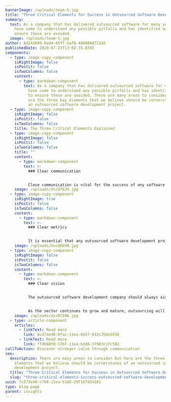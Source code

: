 ```yaml
---
bannerImage: /uploads/team-5.jpg
title: "Three Critical Elements for Success in Outsourced Software Development "
summary:
  text: As a company that has delivered outsourced software for many years, we
    have come to understand any possible pitfalls and has identified ways to
    ensure these are avoided.
  image: /uploads/team-5.jpg
author: 8d241049-6ed4-45ff-aaf8-488d06871310
publishedDate: 2020-07-23T13:02:35.039Z
components:
  - type: image-copy-component
    isRightImage: false
    isPostit: false
    isTwoColumns: false
    content:
      - type: markdown-component
        text: As a company that has delivered outsourced software for many years, we
          have come to understand any possible pitfalls and has identified ways
          to ensure these are avoided. There are many areas to consider but here
          are the three key elements that we believe should be cornerstones of
          an outsourced software development project.
  - type: image-copy-component
    isRightImage: false
    isPostit: false
    isTwoColumns: false
    title: The Three Critical Elements Explained
  - type: image-copy-component
    isRightImage: false
    isPostit: false
    isTwoColumns: false
    title: ""
    content:
      - type: markdown-component
        text: >-
          ### Clear communication 


          Close communication is vital for the success of any software development project. Indeed, this is at the heart of the agile and DevOps methodologies. Both these frameworks enable close collaboration between team members, so that mistakes always translate to learning, ensuring that development becomes an iterative process. Where an outsourced partner is used, it is important that communication remains a top priority – even although there may also be language barriers, different cultures, or time zones to consider. Video calls and other web-based methods can be used to make sure communication continues to flow smoothly and that everyone works closely as one team throughout the process.
    image: /uploads/dsc07634.jpg
  - type: image-copy-component
    isRightImage: true
    isPostit: false
    isTwoColumns: false
    content:
      - type: markdown-component
        text: >-
          ### Clear metrics 


          It is essential that any outsourced software development project has clearly agreed metrics at the outset and that both parties fully understand how a project’s success will be measured. Not only must there be agreement and clarity about the final outcomes, but also full agreement about all milestones along the way and all crucial timeframes.
    image: /uploads/dsc08690.jpg
  - type: image-copy-component
    isRightImage: false
    isPostit: false
    isTwoColumns: false
    content:
      - type: markdown-component
        text: >-
          ### Clear vision


          The outsourced software development company should always aim to understand the big picture.  It is vital to have a good understanding of the client’s overall strategy and where their project fits into the whole. It is only then that the software development company can consistently make the right decisions at every level in the company and truly deliver against the client’s business objectives. 


          As the sector continues to grow and mature, outsourcing will be regarded as essential for delivering cutting edge IT innovation. As a result, outsourced software development companies will increasingly be seen as vital strategic partners. It is an exciting time to be at the forefront of this trend, helping to shape the software industry of the future.
    image: /uploads/dsc07596.jpg
  - type: article-component
    articles:
      - linkText: Read more
        link: 0cd74ed0-0fac-11ea-843f-932c76de5936
      - linkText: Read more
        link: ffdb60f0-13bf-11ea-bdd8-37983c1fc502
callToAction: Discover stronger value through communication
seo:
  description: There are many areas to consider but here are the three key
    elements that we believe should be cornerstones of an outsourced software
    development project.
  title: "Three Critical Elements for Success in Outsourced Software Development "
  slug: "three-critical-elements-success-outsourced-software-development "
uuid: 7c573e40-c768-11ea-b188-29f107d14181
type: blog-page
parent: insights
---
```

